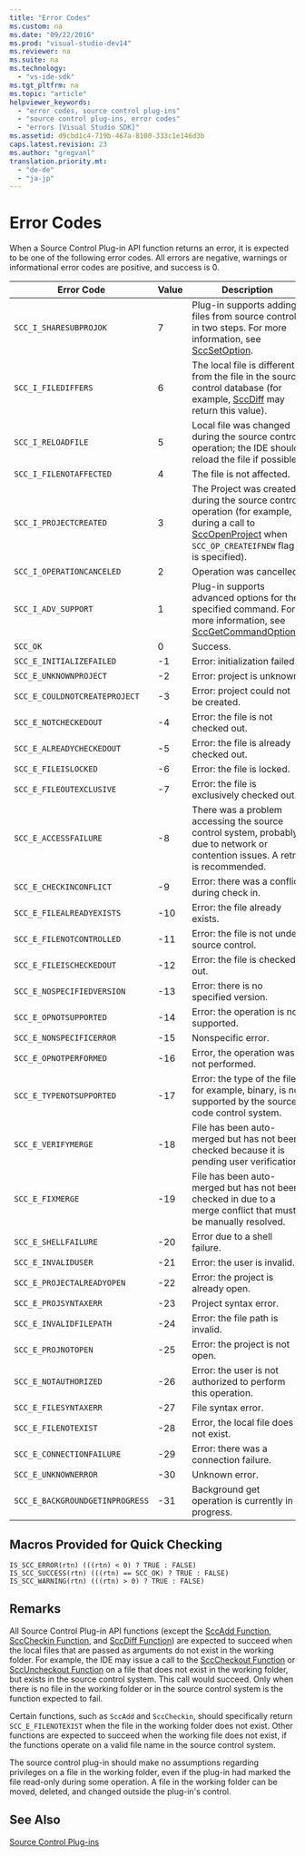 ```yaml
---
title: "Error Codes"
ms.custom: na
ms.date: "09/22/2016"
ms.prod: "visual-studio-dev14"
ms.reviewer: na
ms.suite: na
ms.technology: 
  - "vs-ide-sdk"
ms.tgt_pltfrm: na
ms.topic: "article"
helpviewer_keywords: 
  - "error codes, source control plug-ins"
  - "source control plug-ins, error codes"
  - "errors [Visual Studio SDK]"
ms.assetid: d9cbd1c4-719b-467a-8100-333c1e146d3b
caps.latest.revision: 23
ms.author: "gregvanl"
translation.priority.mt: 
  - "de-de"
  - "ja-jp"
---
```

# Error Codes
When a Source Control Plug-in API function returns an error, it is expected to be one of the following error codes. All errors are negative, warnings or informational error codes are positive, and success is 0.  
  
|Error Code|Value|Description|  
|----------------|-----------|-----------------|  
|`SCC_I_SHARESUBPROJOK`|7|Plug-in supports adding files from source control in two steps. For more information, see [SccSetOption](../VS_csharp/sccsetoption-function.md).|  
|`SCC_I_FILEDIFFERS`|6|The local file is different from the file in the source control database (for example, [SccDiff](../VS_csharp/sccdiff-function.md) may return this value).|  
|`SCC_I_RELOADFILE`|5|Local file was changed during the source control operation; the IDE should reload the file if possible.|  
|`SCC_I_FILENOTAFFECTED`|4|The file is not affected.|  
|`SCC_I_PROJECTCREATED`|3|The Project was created during the source control operation (for example, during a call to [SccOpenProject](../VS_csharp/sccopenproject-function.md) when `SCC_OP_CREATEIFNEW` flag is specified).|  
|`SCC_I_OPERATIONCANCELED`|2|Operation was cancelled.|  
|`SCC_I_ADV_SUPPORT`|1|Plug-in supports advanced options for the specified command. For more information, see [SccGetCommandOptions](../VS_csharp/sccgetcommandoptions-function.md).|  
|`SCC_OK`|0|Success.|  
|`SCC_E_INITIALIZEFAILED`|-1|Error: initialization failed.|  
|`SCC_E_UNKNOWNPROJECT`|-2|Error: project is unknown.|  
|`SCC_E_COULDNOTCREATEPROJECT`|-3|Error: project could not be created.|  
|`SCC_E_NOTCHECKEDOUT`|-4|Error: the file is not checked out.|  
|`SCC_E_ALREADYCHECKEDOUT`|-5|Error: the file is already checked out.|  
|`SCC_E_FILEISLOCKED`|-6|Error: the file is locked.|  
|`SCC_E_FILEOUTEXCLUSIVE`|-7|Error: the file is exclusively checked out.|  
|`SCC_E_ACCESSFAILURE`|-8|There was a problem accessing the source control system, probably due to network or contention issues. A retry is recommended.|  
|`SCC_E_CHECKINCONFLICT`|-9|Error: there was a conflict during check in.|  
|`SCC_E_FILEALREADYEXISTS`|-10|Error: the file already exists.|  
|`SCC_E_FILENOTCONTROLLED`|-11|Error: the file is not under source control.|  
|`SCC_E_FILEISCHECKEDOUT`|-12|Error: the file is checked out.|  
|`SCC_E_NOSPECIFIEDVERSION`|-13|Error: there is no specified version.|  
|`SCC_E_OPNOTSUPPORTED`|-14|Error: the operation is not supported.|  
|`SCC_E_NONSPECIFICERROR`|-15|Nonspecific error.|  
|`SCC_E_OPNOTPERFORMED`|-16|Error, the operation was not performed.|  
|`SCC_E_TYPENOTSUPPORTED`|-17|Error: the type of the file, for example, binary, is not supported by the source code control system.|  
|`SCC_E_VERIFYMERGE`|-18|File has been auto-merged but has not been checked because it is pending user verification.|  
|`SCC_E_FIXMERGE`|-19|File has been auto-merged but has not been checked in due to a merge conflict that must be manually resolved.|  
|`SCC_E_SHELLFAILURE`|-20|Error due to a shell failure.|  
|`SCC_E_INVALIDUSER`|-21|Error: the user is invalid.|  
|`SCC_E_PROJECTALREADYOPEN`|-22|Error: the project is already open.|  
|`SCC_E_PROJSYNTAXERR`|-23|Project syntax error.|  
|`SCC_E_INVALIDFILEPATH`|-24|Error: the file path is invalid.|  
|`SCC_E_PROJNOTOPEN`|-25|Error: the project is not open.|  
|`SCC_E_NOTAUTHORIZED`|-26|Error: the user is not authorized to perform this operation.|  
|`SCC_E_FILESYNTAXERR`|-27|File syntax error.|  
|`SCC_E_FILENOTEXIST`|-28|Error, the local file does not exist.|  
|`SCC_E_CONNECTIONFAILURE`|-29|Error: there was a connection failure.|  
|`SCC_E_UNKNOWNERROR`|-30|Unknown error.|  
|`SCC_E_BACKGROUNDGETINPROGRESS`|-31|Background get operation is currently in progress.|  
  
## Macros Provided for Quick Checking  
  
```cpp#  
IS_SCC_ERROR(rtn) (((rtn) < 0) ? TRUE : FALSE)  
IS_SCC_SUCCESS(rtn) (((rtn) == SCC_OK) ? TRUE : FALSE)  
IS_SCC_WARNING(rtn) (((rtn) > 0) ? TRUE : FALSE)  
```  
  
## Remarks  
 All Source Control Plug-in API functions (except the [SccAdd Function](../VS_csharp/sccadd-function.md), [SccCheckin Function](../VS_csharp/scccheckin-function.md), and [SccDiff Function](../VS_csharp/sccdiff-function.md)) are expected to succeed when the local files that are passed as arguments do not exist in the working folder. For example, the IDE may issue a call to the [SccCheckout Function](../VS_csharp/scccheckout-function.md) or [SccUncheckout Function](../VS_csharp/sccuncheckout-function.md) on a file that does not exist in the working folder, but exists in the source control system. This call would succeed. Only when there is no file in the working folder or in the source control system is the function expected to fail.  
  
 Certain functions, such as `SccAdd` and `SccCheckin`, should specifically return `SCC_E_FILENOTEXIST` when the file in the working folder does not exist. Other functions are expected to succeed when the working file does not exist, if the functions operate on a valid file name in the source control system.  
  
 The source control plug-in should make no assumptions regarding privileges on a file in the working folder, even if the plug-in had marked the file read-only during some operation. A file in the working folder can be moved, deleted, and changed outside the plug-in's control.  
  
## See Also  
 [Source Control Plug-ins](../VS_csharp/source-control-plug-ins.md)